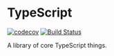 # TypeScript

[![codecov](https://codecov.io/gh/LeeBrooks3/typescript/branch/master/graph/badge.svg)](https://codecov.io/gh/LeeBrooks3/typescript)
[![Build Status](https://travis-ci.org/LeeBrooks3/typescript.svg?branch=master)](https://travis-ci.org/LeeBrooks3/typescript)

A library of core TypeScript things.
